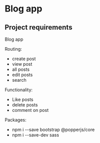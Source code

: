 # Blog app

## Project requirements

Blog app

Routing:

- create post
- view post
- all posts
- edit posts
- search

Functionality:

- Like posts
- delete posts
- comment on post

Packages:

- npm i --save bootstrap @popperjs/core
- npm i --save-dev sass